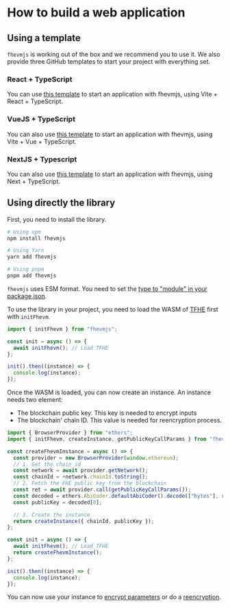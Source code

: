 # How to build a web application

## Using a template

`fhevmjs` is working out of the box and we recommend you to use it. We also provide three GitHub templates to start your project with everything set.

### React + TypeScript

You can use [this template](https://github.com/zama-ai/fhevmjs-react-template) to start an application with fhevmjs, using Vite + React + TypeScript.

### VueJS + TypeScript

You can also use [this template](https://github.com/zama-ai/fhevmjs-vue-template) to start an application with fhevmjs, using Vite + Vue + TypeScript.

### NextJS + Typescript

You can also use [this template](https://github.com/zama-ai/fhevmjs-next-template) to start an application with fhevmjs, using Next + TypeScript.

## Using directly the library

First, you need to install the library.

```bash
# Using npm
npm install fhevmjs

# Using Yarn
yarn add fhevmjs

# Using pnpm
pnpm add fhevmjs
```

`fhevmjs` uses ESM format. You need to set the [type to "module" in your package.json](https://nodejs.org/api/packages.html#type).

To use the library in your project, you need to load the WASM of [TFHE](https://www.npmjs.com/package/tfhe) first with `initFhevm`.

```javascript
import { initFhevm } from "fhevmjs";

const init = async () => {
  await initFhevm(); // Load TFHE
};

init().then((instance) => {
  console.log(instance);
});
```

Once the WASM is loaded, you can now create an instance. An instance needs two element:

- The blockchain public key. This key is needed to encrypt inputs
- The blockchain' chain ID. This value is needed for reencryption process.

```javascript
import { BrowserProvider } from "ethers";
import { initFhevm, createInstance, getPublicKeyCallParams } from "fhevmjs";

const createFhevmInstance = async () => {
  const provider = new BrowserProvider(window.ethereum);
  // 1. Get the chain id
  const network = await provider.getNetwork();
  const chainId = +network.chainId.toString();
  // 2. Fetch the FHE public key from the blockchain
  const ret = await provider.call(getPublicKeyCallParams());
  const decoded = ethers.AbiCoder.defaultAbiCoder().decode(["bytes"], ret);
  const publicKey = decoded[0];

  // 3. Create the instance
  return createInstance({ chainId, publicKey });
};

const init = async () => {
  await initFhevm(); // Load TFHE
  return createFhevmInstance();
};

init().then((instance) => {
  console.log(instance);
});
```

You can now use your instance to [encrypt parameters](inputs.md) or do a [reencryption](reencryption.md).
